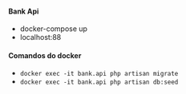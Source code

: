 #### Bank Api

* docker-compose up
* localhost:88

#### Comandos do docker

- `docker exec -it bank.api php artisan migrate`
- `docker exec -it bank.api php artisan db:seed`